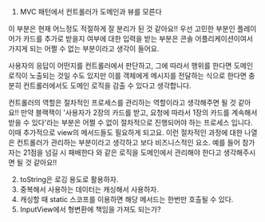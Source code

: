 1. MVC 패턴에서 컨트롤러가 도메인과 뷰를 모른다

이 부분은 현재 어느정도 적절하게 잘 분리가 된 것 같아요!! 우선 고민한 부분인 플레이어가 카드를 추가로 받을지 여부에 대한 입력을 받는 부분은 콘솔 어플리케이션이여서 가지게 되는 어쩔 수 없는 부분이라고 생각이 들어요.

사용자의 응답이 어떤지를 컨트롤러에서 판단하고, 그에 따라서 행위를 한다면 도메인 로직이 노출되는 것일 수도 있지만 이를 객체에게 메시지를 전달하는 식으로 한다면 충분히 컨트롤러에서도 도메인 로직을 감출 수 있다고 생각합니다.

컨트롤러의 역할은 절차적인 프로세스를 관리하는 역할이라고 생각해주면 될 것 같아요!! 만약 블랙잭이 '사용자가 2장의 카드를 받고, 요청에 따라서 1장의 카드를 계속해서 받을 수 있다'라는 부분은 어쩔 수 없이 절차적으로 진행되어야 하는 프로세스 입니다. 이때 추가적으로 view의 메서드들도 필요하게 되고요. 이런 절차적인 과정에 대한 나열은 컨트롤러가 관리하는 부분이라고 생각하고 보다 비즈니스적인 요소. 예를 들어 참가자는 21점을 넘길 시 패배한다 와 같은 로직을 도메인에서 관리해야 한다고 생각해주시면 될 것 같아요!!

2. toString은 로깅 용도로 활용하자.
3. 중복해서 사용하는 데이터는 캐싱해서 사용하자.
4. 캐싱할 때 static 스코프를 이용하면 해당 메서드는 한번만 호출될 수 있다.
5. InputView에서 형변환에 책임을 가져도 되는가?